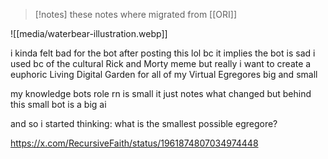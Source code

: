 > [!notes] these notes where migrated from [[ORI]]

![[media/waterbear-illustration.webp]]

i kinda felt bad for the bot after posting this lol bc it implies the bot is sad
i used bc of the cultural Rick and Morty meme
but really i want to create a euphoric Living Digital Garden for all of my Virtual Egregores big and small

my knowledge bots role rn is small
it just notes what changed
but behind this small bot is a big ai

and so i started thinking: what is the smallest possible egregore?

https://x.com/RecursiveFaith/status/1961874807034974448